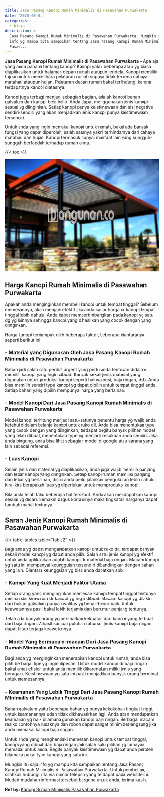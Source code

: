 ```yaml
---
title: Jasa Pasang Kanopi Rumah Minimalis di Pasawahan Purwakarta
date: '2025-05-01'
categories:
  - biaya
description: >-
  Jasa Pasang Kanopi Rumah Minimalis di Pasawahan Purwakarta. Mungkin itu saja
  info yg mampu kita sampaikan tentang Jasa Pasang Kanopi Rumah Minimalis di
  Pasaw...
---
```


**Jasa Pasang Kanopi Rumah Minimalis di Pasawahan Purwakarta** – Apa aja yang anda pahami tentang kanopi? Kanopi yakni beberapa atap yg biasa diaplikasikan untuk halaman depan rumah ataupun jendela. Kanopi memiliki tujuan untuk memelihara pelataran rumah supaya tidak terkena cahaya matahari ataupun hujan. Pelataran depan rumah bakal terlindungi karena terdapatnya kanopi diatasnya.

Kanopi juga terbagi menjadi sebagian bagian, adalah kanopi bahan galvalum dan kanopi besi hollo. Anda dapat menggunakan jenis kanopi sesuai yg diinginkan. Setiap kanopi punya keistimewaan dan sisi negative sendiri-sendiri yang akan menjadikan jenis kanopi punya keistimewaan tersendiri.

Untuk anda yang ingin memakai kanopi untuk rumah, bakal ada banyak fungsi yang dapat diperoleh, salah satunya yakni terhindarnya dari cahaya matahari dan hujan. Kanopi termasuk punyai manfaat lain yang sungguh-sungguh berfaedah terhadap rumah anda.

{{< toc >}}

![Jasa Pasang Kanopi Rumah Minimalis di Pasawahan Purwakarta](/images/harga-kanopi-minimalis-12.png)

## Harga Kanopi Rumah Minimalis di Pasawahan Purwakarta

Apakah anda menginginkan membeli kanopi untuk tempat tinggal? Sebelum memesannya, akan menjadi efektif jika anda sadar harga dr kanopi tempat tinggal lebih dahulu. Anda dapat mempertimbangkan pada kanopi yg satu dg yg lainnya sehingga kanopi yang dihasilkan yang cocok dengan yang diinginkan.

Harga kanopi terdampak oleh beberapa faktor, beberapa diantaranya seperti berikut ini:

### \- Material yang Digunakan Oleh Jasa Pasang Kanopi Rumah Minimalis di Pasawahan Purwakarta

Bahan jadi salah satu perihal urgent yang perlu anda tentukan didalam memilih kanopi yang ingin dibuat. Banyak sekali jenis material yang digunakan untuk produksi kanopi seperti halnya besi, baja ringan, dsb. Anda bisa memilih sendiri type kanopi yg dapat dipilih untuk tempat tinggal anda. Setiap bahan yang dipilih mempunyai harga yang berlainan.

### \- Model Kanopi Dari Jasa Pasang Kanopi Rumah Minimalis di Pasawahan Purwakarta

Model kanopi terhitung menjadi satu-satunya penentu harga yg wajib anda ketahui didalam belanja kanopi untuk ruko dll. Anda bisa menentukan type yang cocok dengan yang diinginkan, terdapat begitu banyak pilihan model yang telah dibuat, menentukan type yg menjadi kesukaan anda sendiri. Jika anda bingung, anda bisa lihat sebagian model di google atau sarana yang lain sebagai referensi.

### \- Luas Kanopi

Selain jenis dan material yg diaplikasikan, anda juga wajib memilih panjang dan lebar kanopi yang diinginkan. Setiap kanopi rumah memiliki panjang dan lebar yg berlainan, disini anda perlu jalankan pengukuran lebih dahulu kira-kira berapakah luas yg diperlukan untuk memproduksi kanopi.

Bila anda telah tahu beberapa hal tersebut. Anda akan mendapatkan kanopi sesuai yg dicari. Semakin bagus kondisinya maka tingkatan harganya dapat tambah mahal tentunya.

## Saran Jenis Kanopi Rumah Minimalis di Pasawahan Purwakarta

{{< table-tables table="table2" >}}

Bagi anda yg dapat mengakibatkan kanopi untuk ruko dll, terdapat banyak sekali model kanopi yg dapat anda pilih. Salah satu jenis kanopi yg efektif untuk anda aplikasikan adalah kanopi dr material baja ringan. Macam kanopi yg satu ini mempunyai keunggulan tersendiri dibandingkan dengan bahan yang lain. Diantara keunggulan yg bisa anda dapatkan sbb!

### \- Kanopi Yang Kuat Menjadi Faktor Utama

Setiap orang yang menginginkan memesan kanopi tempat tinggal tentunya melihat sisi keawetan dr kanopi yg ingin dibuat. Macam kanopi yg dibikin dari bahan galvalum punya kwalitas yg benar-benar baik. Untuk keawetannya pasti bakal lebih terjamin dan berumur panjang tentunya.

Telah ada banyak orang yg perlihatkan kekuatan dari kanopi yang terbuat dari baja ringan. Alhasil sampai puluhan tahunan jenis kanopi baja ringan dapat tetap terjaga keawetannya.

### \- Model Yang Bermacam-macam Dari Jasa Pasang Kanopi Rumah Minimalis di Pasawahan Purwakarta

Bagi anda yg menginginkan menerapkan kanopi untuk rumah, anda bisa pilih berbagai tipe yg ingin dipesan. Untuk model kanopi dr baja ringan bakal amat efisien untuk anda memilih dikarenakan miliki jenis yang beragam. Keistimewaan yg satu ini pasti menjadikan banyak orang berminat untuk memesannya.

### \- Keamanan Yang Lebih Tinggi Dari Jasa Pasang Kanopi Rumah Minimalis di Pasawahan Purwakarta

Bahan galvalum yaitu beberapa bahan yg punya kekokohan tingkat tinggi, untuk keamanannya udah tidak dikhawatirkan lagi. Anda akan mendapatkan keamanan yg baik bilamana gunakan kanopi baja ringan. Berbagai macam resiko contohnya rusaknya dan roboh dapat sangat minim berlangsung jika anda memakai kanopi baja ringan.

Untuk anda yang menghendaki memesan kanopi untuk tempat tinggal, kanopi yang dibuat dari baja ringan jadi salah satu pilihan yg lumayan memadai untuk anda. Begitu banyak keistimewaan yg dapat anda peroleh bilamana pakai type kanopi yang satu ini.

Mungkin itu saja info yg mampu kita sampaikan tentang Jasa Pasang Kanopi Rumah Minimalis di Pasawahan Purwakarta. Untuk pembelian, silahkan hubungi kita via nomor telepon yang terdapat pada website ini. Mudah-mudahan informasi tersebut berguna untuk anda, terima kasih.

**Ref by:**  [Kanopi Rumah Minimalis Pasawahan Purwakarta](https://id.wikipedia.org/wiki/Kanopi)
